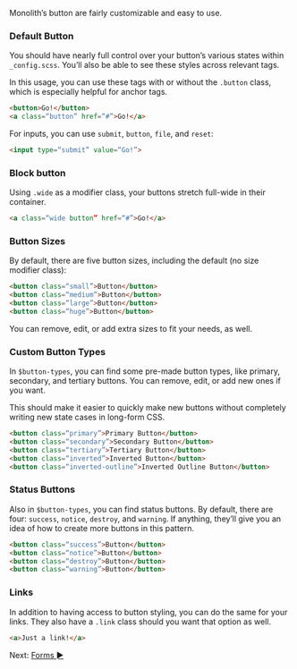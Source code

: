 Monolith’s button are fairly customizable and easy to use.

### Default Button

You should have nearly full control over your button’s various states within `_config.scss`. You’ll also be able to see these styles across relevant tags.

In this usage, you can use these tags with or without the `.button` class, which is especially helpful for anchor tags.

```html
<button>Go!</button>
<a class=“button” href=“#”>Go!</a>
```

For inputs, you can use `submit`, `button`, `file`, and `reset`:

```html
<input type=“submit” value=“Go!”>
```

### Block button

Using `.wide` as a modifier class, your buttons stretch full-wide in their container.

```html
<a class=“wide button” href=“#”>Go!</a>
```

### Button Sizes

By default, there are five button sizes, including the default (no size modifier class):

```html
<button class=“small”>Button</button>
<button class=“medium”>Button</button>
<button class=“large”>Button</button>
<button class=“huge”>Button</button>
```

You can remove, edit, or add extra sizes to fit your needs, as well.

### Custom Button Types

In `$button-types`, you can find some pre-made button types, like primary, secondary, and tertiary buttons. You can remove, edit, or add new ones if you want.

This should make it easier to quickly make new buttons without completely writing new state cases in long-form CSS.

```html
<button class=“primary”>Primary Button</button>
<button class=“secondary”>Secondary Button</button>
<button class=“tertiary”>Tertiary Button</button>
<button class=“inverted”>Inverted Button</button>
<button class=“inverted-outline”>Inverted Outline Button</button>
```

### Status Buttons

Also in `$button-types`, you can find status buttons. By default, there are four: `success`, `notice`, `destroy`, and `warning`. If anything, they’ll give you an idea of how to create more buttons in this pattern.

```html
<button class=“success”>Button</button>
<button class=“notice”>Button</button>
<button class=“destroy”>Button</button>
<button class=“warning”>Button</button>
```

### Links

In addition to having access to button styling, you can do the same for your links. They also have a `.link` class should you want that option as well.

```html
<a>Just a link!</a>
```

Next: [Forms ►](forms)